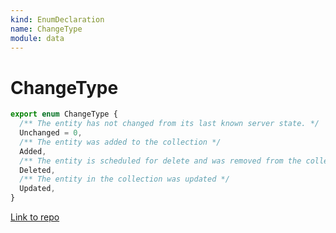 ```yaml
---
kind: EnumDeclaration
name: ChangeType
module: data
---
```


# ChangeType

```ts
export enum ChangeType {
  /** The entity has not changed from its last known server state. */
  Unchanged = 0,
  /** The entity was added to the collection */
  Added,
  /** The entity is scheduled for delete and was removed from the collection */
  Deleted,
  /** The entity in the collection was updated */
  Updated,
}
```

[Link to repo](https://github.com/ngrx/platform/blob/master/modules/data/src/reducers/entity-collection.ts#L4-L13)

